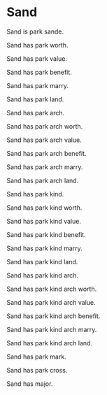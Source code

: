 # Sand

Sand is park sande.

Sand has park worth.

Sand has park value.

Sand has park benefit.

Sand has park marry.

Sand has park land.

Sand has park arch.

Sand has park arch worth.

Sand has park arch value.

Sand has park arch benefit.

Sand has park arch marry.

Sand has park arch land.

Sand has park kind.

Sand has park kind worth.

Sand has park kind value.

Sand has park kind benefit.

Sand has park kind marry.

Sand has park kind land.

Sand has park kind arch.

Sand has park kind arch worth.

Sand has park kind arch value.

Sand has park kind arch benefit.

Sand has park kind arch marry.

Sand has park kind arch land.

Sand has park mark.

Sand has park cross.

Sand has major.